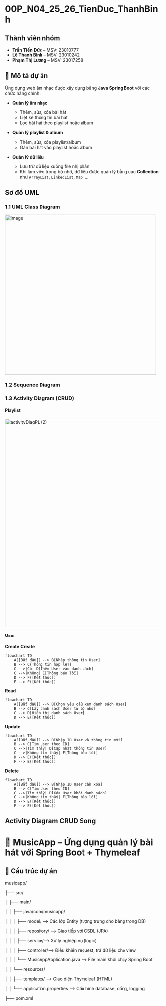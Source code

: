 # 00P_N04_25_26_TienDuc_ThanhBinh

## Thành viên nhóm
- **Trần Tiến Đức** – MSV: 23010777  
- **Lê Thanh Bình** – MSV: 23010242  
- **Phạm Thị Lương** – MSV: 23017258 

## 📌 Mô tả dự án
Ứng dụng web âm nhạc được xây dựng bằng **Java Spring Boot** với các chức năng chính:

- **Quản lý âm nhạc**  
  - Thêm, sửa, xóa bài hát  
  - Liệt kê thông tin bài hát  
  - Lọc bài hát theo playlist hoặc album  

- **Quản lý playlist & album**  
  - Thêm, sửa, xóa playlist/album  
  - Gán bài hát vào playlist hoặc album  

- **Quản lý dữ liệu**  
  - Lưu trữ dữ liệu xuống file nhị phân  
  - Khi làm việc trong bộ nhớ, dữ liệu được quản lý bằng các **Collection** như `ArrayList`, `LinkedList`, `Map`, …  


## Sơ đồ UML
### 1.1 UML Class Diagram
<img width="488" height="517" alt="image" src="https://github.com/user-attachments/assets/431125fa-545c-4adb-b6cf-04b054098aaa" />

### 1.2 Sequence Diagram

### 1.3 Activity Diagram (CRUD)

#### Playlist

<img width="1189" height="673" alt="activityDiagPL (2)" src="https://github.com/user-attachments/assets/5a5ee817-3dac-44d5-a704-9d5d1e360390" />

#### User

**Create**
**Create**
```mermaid
flowchart TD
    A([Bắt đầu]) --> B[Nhập thông tin User]
    B --> C{Thông tin hợp lệ?}
    C -->|Có| D[Thêm User vào danh sách]
    C -->|Không| E[Thông báo lỗi]
    D --> F([Kết thúc])
    E --> F([Kết thúc])
```

**Read**
```mermaid
flowchart TD
    A([Bắt đầu]) --> B[Chọn yêu cầu xem danh sách User]
    B --> C[Lấy danh sách User từ bộ nhớ]
    C --> D[Hiển thị danh sách User]
    D --> E([Kết thúc])
```

**Update**
```mermaid
flowchart TD
    A([Bắt đầu]) --> B[Nhập ID User và thông tin mới]
    B --> C[Tìm User theo ID]
    C -->|Tìm thấy| D[Cập nhật thông tin User]
    C -->|Không tìm thấy| F[Thông báo lỗi]
    D --> E([Kết thúc])
    F --> E([Kết thúc])
```


**Delete**
```mermaid
flowchart TD
    A([Bắt đầu]) --> B[Nhập ID User cần xóa]
    B --> C[Tìm User theo ID]
    C -->|Tìm thấy| D[Xóa User khỏi danh sách]
    C -->|Không tìm thấy| F[Thông báo lỗi]
    D --> E([Kết thúc])
    F --> E([Kết thúc])
```
## Activity Diagram CRUD Song  



# 🎵 MusicApp – Ứng dụng quản lý bài hát với Spring Boot + Thymeleaf

## 📁 Cấu trúc dự án


musicapp/

├── src/

│   ├── main/

│   │   ├── java/com/musicapp/

│   │   │   ├── model/ --> Các lớp Entity (tượng trưng cho bảng trong DB)

│   │   │   ├── repository/ --> Giao tiếp với CSDL (JPA)

│   │   │   ├── service/--> Xử lý nghiệp vụ (logic)

│   │   │   ├── controller/--> Điều khiển request, trả dữ liệu cho view

│   │   │   └── MusicAppApplication.java --> File main khởi chạy Spring Boot

│   │   └── resources/

│   │       ├── templates/ --> Giao diện Thymeleaf (HTML)

│   │       └── application.properties --> Cấu hình database, cổng, logging

├── pom.xml

